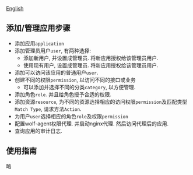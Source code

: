 [English](usage.md)

## 添加/管理应用步骤

* 添加应用`application`
* 添加管理员用户`user`, 有两种选择:
  * 添加新用户, 并设置成管理员. 将新应用授权给该管理员用户.
  * 使用现有用户, 设置成管理员. 将新应用授权给该管理员用户.
* 添加可以访问该应用的普通用户`user`.
* 创建不同的权限`permission`, 以访问不同的接口或业务
  * 可以添加并选择不同的分类`category`, 以方便管理.
* 添加角色`role`. 并且给角色授予合适的权限.
* 添加资源`resource`, 为不同的资源选择相应的访问权限`permission`及匹配类型`Match Type`, 请求方法`Action`.
* 为用户`user`选择相应的角色`role`及权限`permission`
* 配置wolf-agent权限代理. 并启动nginx代理. 然后访问代理后的应用.
* 查询应用的审计日志.


## 使用指南

略
